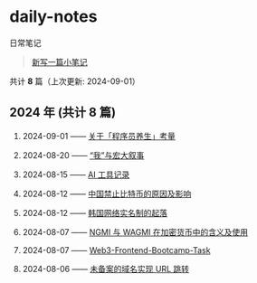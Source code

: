 # daily-notes

日常笔记

> [新写一篇小笔记](https://github.com/whisper-xiang/daily-notes/issues/new)

共计 **8** 篇（上次更新: 2024-09-01）

## 2024 年 (共计 8 篇)

1. 2024-09-01 —— [关于「程序员养生」考量](https://github.com/whisper-xiang/daily-notes/issues/29)

2. 2024-08-20 —— [“我”与宏大叙事](https://github.com/whisper-xiang/daily-notes/issues/28)

3. 2024-08-15 —— [AI 工具记录](https://github.com/whisper-xiang/daily-notes/issues/27)

4. 2024-08-12 —— [中国禁止比特币的原因及影响](https://github.com/whisper-xiang/daily-notes/issues/26)

5. 2024-08-12 —— [韩国网络实名制的起落](https://github.com/whisper-xiang/daily-notes/issues/25)

6. 2024-08-07 —— [NGMI 与 WAGMI 在加密货币中的含义及使用](https://github.com/whisper-xiang/daily-notes/issues/24)

7. 2024-08-07 —— [Web3-Frontend-Bootcamp-Task](https://github.com/whisper-xiang/daily-notes/issues/23)

8. 2024-08-06 —— [未备案的域名实现 URL 跳转](https://github.com/whisper-xiang/daily-notes/issues/18)
